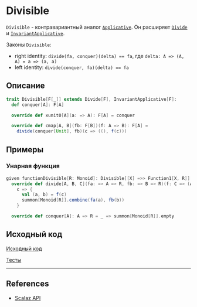 # Divisible

`Divisible` - контравариантный аналог [`Applicative`](applicative). 
Он расширяет [`Divide`](divide) и [`InvariantApplicative`](invariant-applicative).

Законы `Divisible`:
- right identity: `divide(fa, conquer)(delta) == fa`, где `delta: A => (A, A) = a => (a, a)`
- left identity: `divide(conquer, fa)(delta) == fa`


## Описание

```scala
trait Divisible[F[_]] extends Divide[F], InvariantApplicative[F]:
  def conquer[A]: F[A]

  override def xunit0[A](a: => A): F[A] = conquer

  override def cmap[A, B](fb: F[B])(f: A => B): F[A] =
    divide(conquer[Unit], fb)(c => ((), f(c)))
```

## Примеры

### Унарная функция

```scala
given functionDivisible[R: Monoid]: Divisible[[X] =>> Function1[X, R]] with
  override def divide[A, B, C](fa: => A => R, fb: => B => R)(f: C => (A, B)): C => R =
    c => {
      val (a, b) = f(c)
      summon[Monoid[R]].combine(fa(a), fb(b))
    }

  override def conquer[A]: A => R = _ => summon[Monoid[R]].empty
```

## Исходный код

[Исходный код](https://gitflic.ru/project/artemkorsakov/scalabook/blob?file=examples%2Fsrc%2Fmain%2Fscala%2Ftypeclass%2Fmonad%2FDivisible.scala&plain=1)

[Тесты](https://gitflic.ru/project/artemkorsakov/scalabook/blob?file=examples%2Fsrc%2Ftest%2Fscala%2Ftypeclass%2Fmonad%2FDivisibleSuite.scala)


---

## References

- [Scalaz API](https://javadoc.io/static/org.scalaz/scalaz-core_3/7.3.6/scalaz/Divisible.html)
